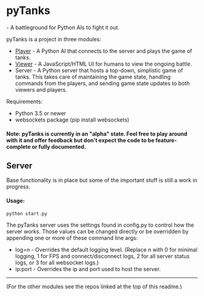 # pyTanks
 \- A battleground for Python AIs to fight it out.

pyTanks is a project in three modules:
- [Player](https://github.com/JoelEager/pyTanks.Player) - A Python AI that connects to the server and plays the game of tanks.
- [Viewer](https://github.com/JoelEager/pyTanks.Viewer) - A JavaScript/HTML UI for humans to view the ongoing battle.
- Server - A Python server that hosts a top-down, simplistic game of tanks. This takes care of maintaining the game state, handling commands from the players, and sending game state updates to both viewers and players.

Requirements:
- Python 3.5 or newer
- websockets package (pip install websockets)

#### Note: pyTanks is currently in an "alpha" state. Feel free to play around with it and offer feedback but don't expect the code to be feature-complete or fully documented.

## Server
Base functionality is in place but some of the important stuff is still a work in progress.

#### Usage:
```python start.py```

The pyTanks server uses the settings found in config.py to control how the server works. Those values can be changed directly or be overridden by appending one or more of these command line args:
- log=n - Overrides the default logging level. (Replace n with 0 for minimal logging, 1 for FPS and connect/disconnect logs, 2 for all server status logs, or 3 for all websocket logs.)
- ip:port - Overrides the ip and port used to host the server.

---
(For the other modules see the repos linked at the top of this readme.)
